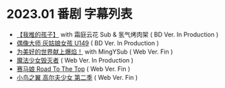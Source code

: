 # 2023.01 番剧 字幕列表
- [【我推的孩子】]() with 霜庭云花 Sub & 氢气烤肉架  ( BD Ver. In Production )
- [偶像大师 灰姑娘女孩 U149]()  ( BD Ver. In Production )
- [为美好的世界献上爆焰！](https://github.com/MingYSub/SubsArchive/blob/main/Archive/Kono%20Subarashii%20Sekai%20ni%20Bakuen%20wo!/README.md) with MingYSub  ( Web Ver. Fin )
- [魔法少女毁灭者]()  ( Web Ver. In Production )
- [赛马娘 Road To The Top]()  ( Web Ver. Fin )
- [小鸟之翼 高尔夫少女 第二季]()  ( Web Ver. Fin )
